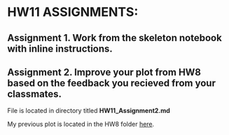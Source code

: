 # HW11 ASSIGNMENTS:

## Assignment 1. Work from the skeleton notebook with inline instructions.


## Assignment 2. Improve your plot from HW8 based on the feedback you recieved from your classmates. 

File is located in directory titled **HW11_Assignment2.md**

My previous plot is located in the HW8 folder [here](https://github.com/mebauer/PUI2018_mb6203/blob/master/HW8_mb6203/new_school_projects_in_nyc_by_zip.png). 